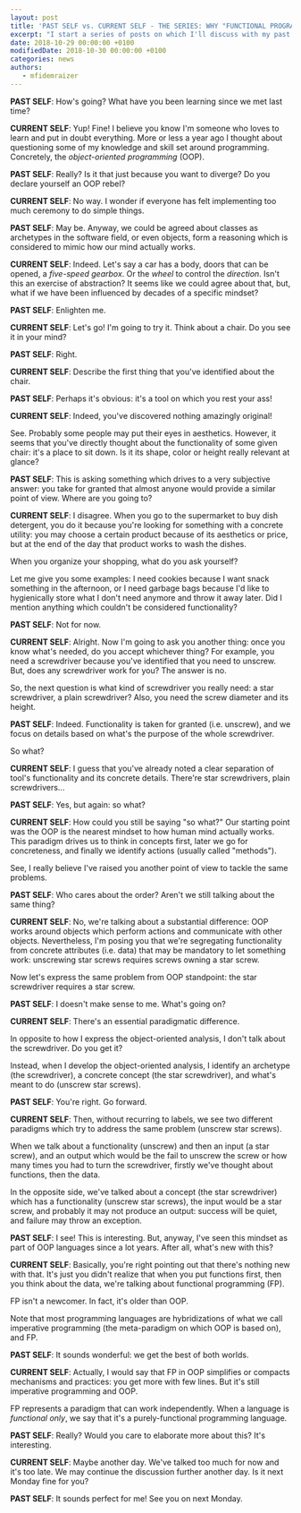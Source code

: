 ```yaml
---
layout: post
title: 'PAST SELF vs. CURRENT SELF - THE SERIES: WHY "FUNCTIONAL PROGRAMMING" OVER "OOP" (PART I)'
excerpt: "I start a series of posts on which I'll discuss with my past about different topics about software programming using dialectics"
date: 2018-10-29 00:00:00 +0100
modifiedDate: 2018-10-30 00:00:00 +0100
categories: news
authors: 
   - mfidemraizer
---
```


**PAST SELF**: How's going? What have you been learning since we met last time?


**CURRENT SELF**: Yup! Fine! I believe you know I'm someone who loves to learn and put in doubt everything. More or less a year ago I thought about questioning some of my knowledge and skill set around programming. Concretely, the *object-oriented programming* (OOP).


**PAST SELF**: Really? Is it that just because you want to diverge? Do you declare yourself an OOP rebel?


**CURRENT SELF**: No way. I wonder if everyone has felt implementing too much ceremony to do simple things.


**PAST SELF**: May be. Anyway, we could be agreed about classes as archetypes in the software field, or even objects, form a reasoning which is considered to mimic how our mind actually works.


**CURRENT SELF**: Indeed. Let's say a car has a body, doors that can be opened, a *five-speed gearbox*. Or the *wheel* to control the *direction*. Isn't this an exercise of abstraction? It seems like we could agree about that, but, what if we have been influenced by decades of a specific mindset?


**PAST SELF**: Enlighten me.


**CURRENT SELF**: Let's go! I'm going to try it. Think about a chair. Do you see it in your mind?


**PAST SELF**: Right.


**CURRENT SELF**: Describe the first thing that you've identified about the chair.


**PAST SELF**: Perhaps it's obvious: it's a tool on which you rest your ass!


**CURRENT SELF**: Indeed, you've discovered nothing amazingly original!


See. Probably some people may put their eyes in aesthetics. However, it seems that you've directly thought about the functionality of some given chair: it's a place to sit down. Is it its shape, color or height really relevant at glance?


**PAST SELF**: This is asking something which drives to a very subjective answer: you take for granted that almost anyone would provide a similar point of view. Where are you going to?


**CURRENT SELF**: I disagree. When you go to the supermarket to buy dish detergent, you do it because you're looking for something with a concrete utility: you may choose a certain product because of its aesthetics or price, but at the end of the day that product works to wash the dishes.

When you organize your shopping, what do you ask yourself?

Let me give you some examples: I need cookies because I want snack something in the afternoon, or I need garbage bags because I'd like to hygienically store what I don't need anymore and throw it away later. Did I mention anything which couldn't be considered functionality?


**PAST SELF**: Not for now.


**CURRENT SELF**: Alright. Now I'm going to ask you another thing: once you know what's needed, do you accept whichever thing? For example, you need a screwdriver because you've identified that you need to unscrew. But, does any screwdriver work for you? The answer is no.

So, the next question is what kind of screwdriver you really need: a star screwdriver, a plain screwdriver? Also, you need the screw diameter and its height.


**PAST SELF**: Indeed. Functionality is taken for granted (i.e. unscrew), and we focus on details based on what's the purpose of the whole screwdriver.

So what?


**CURRENT SELF**: I guess that you've already noted a clear separation of tool's functionality and its concrete details. There're star screwdrivers, plain screwdrivers...


**PAST SELF**: Yes, but again: so what?


**CURRENT SELF**: How could you still be saying "so what?" Our starting point was the OOP is the nearest mindset to how human mind actually works. This paradigm drives us to think in concepts first, later we go for concreteness, and finally we identify actions (usually called "methods").

See, I really believe I've raised you another point of view to tackle the same problems.


**PAST SELF**: Who cares about the order? Aren't we still talking about the same thing?


**CURRENT SELF**: No, we're talking about a substantial difference: OOP works around objects which perform actions and communicate with other objects. Nevertheless, I'm posing you that we're segregating functionality from concrete attributes (i.e. data) that may be mandatory to let something work: unscrewing star screws requires screws owning a star screw.

Now let's express the same problem from OOP standpoint: the star screwdriver requires a star screw.


**PAST SELF**: I doesn't make sense to me. What's going on?


**CURRENT SELF**: There's an essential paradigmatic difference.


In opposite to how I express the object-oriented analysis, I don't talk about the screwdriver. Do you get it?

Instead, when I develop the object-oriented analysis, I identify an archetype (the screwdriver), a concrete concept (the star screwdriver), and what's meant to do (unscrew star screws).


**PAST SELF**: You're right. Go forward.


**CURRENT SELF**: Then, without recurring to labels, we see two different paradigms which try to address the same problem (unscrew star screws).

When we talk about a functionality (unscrew) and then an input (a star screw), and an output which would be the fail to unscrew the screw or how many times you had to turn the screwdriver, firstly we've thought about functions, then the data.

In the opposite side, we've talked about a concept (the star screwdriver) which has a functionality (unscrew star screws), the input would be a star screw, and probably it may not produce an output: success will be quiet, and failure may throw an exception.


**PAST SELF**: I see! This is interesting. But, anyway, I've seen this mindset as part of OOP languages since a lot years. After all, what's new with this?


**CURRENT SELF**: Basically, you're right pointing out that there's nothing new with that. It's just you didn't realize that when you put functions first, then you think about the data, we're talking about functional programming (FP).

FP isn't a newcomer. In fact, it's older than OOP.

Note that most programming languages are hybridizations of what we call imperative programming (the meta-paradigm on which OOP is based on), and FP.


**PAST SELF**: It sounds wonderful: we get the best of both worlds.


**CURRENT SELF**: Actually, I would say that FP in OOP simplifies or compacts mechanisms and practices: you get more with few lines. But it's still imperative programming and OOP. 

FP represents a paradigm that can work independently. When a language is *functional only*, we say that it's a purely-functional programming language.


**PAST SELF**: Really? Would you care to elaborate more about this? It's interesting.


**CURRENT SELF**: Maybe another day. We've talked too much for now and it's too late. We may continue the discussion further another day. Is it next Monday fine for you?


**PAST SELF**: It sounds perfect for me! See you on next Monday.